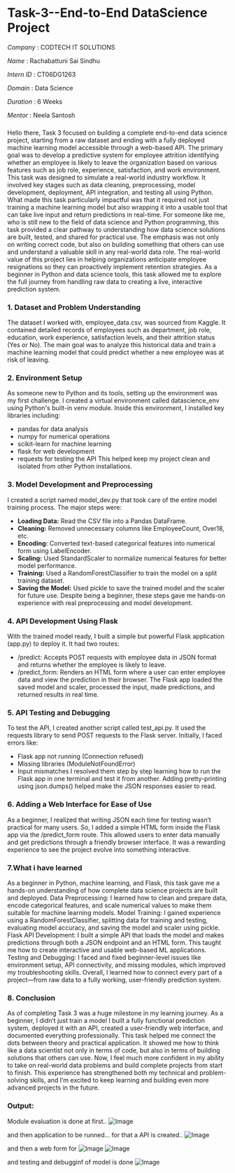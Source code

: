 # Task-3--End-to-End DataScience Project

*Company*   : CODTECH IT SOLUTIONS

*Name*      : Rachabattuni Sai Sindhu

*Intern ID* : CT06DG1263

*Domain*    : Data Science

*Duration*  : 6 Weeks

*Mentor*    : Neela Santosh

###
Hello there, Task 3 focused on building a complete end-to-end data science project, starting from a raw dataset and ending with a fully deployed machine learning model accessible through a web-based API. The primary goal was to develop a predictive system for employee attrition identifying whether an employee is likely to leave the organization based on various features such as job role, experience, satisfaction, and work environment.
This task was designed to simulate a real-world industry workflow. It involved key stages such as data cleaning, preprocessing, model development, deployment, API integration, and testing all using Python. What made this task particularly impactful was that it required not just training a machine learning model but also wrapping it into a usable tool that can take live input and return predictions in real-time.
For someone like me, who is still new to the field of data science and Python programming, this task provided a clear pathway to understanding how data science solutions are built, tested, and shared for practical use. The emphasis was not only on writing correct code, but also on building something that others can use and understand a valuable skill in any real-world data role.
The real-world value of this project lies in helping organizations anticipate employee resignations so they can proactively implement retention strategies. As a beginner in Python and data science tools, this task allowed me to explore the full journey from handling raw data to creating a live, interactive prediction system.

### 1. Dataset and Problem Understanding
The dataset I worked with, employee_data.csv, was sourced from Kaggle. It contained detailed records of employees such as department, job role, education, work experience, satisfaction levels, and their attrition status (Yes or No). The main goal was to analyze this historical data and train a machine learning model that could predict whether a new employee was at risk of leaving.

### 2. Environment Setup
As someone new to Python and its tools, setting up the environment was my first challenge. I created a virtual environment called datascience_env using Python's built-in venv module. Inside this environment, I installed key libraries including:
* pandas for data analysis
* numpy for numerical operations
* scikit-learn for machine learning
* flask for web development
* requests for testing the API
This helped keep my project clean and isolated from other Python installations.

### 3. Model Development and Preprocessing
I created a script named model_dev.py that took care of the entire model training process. The major steps were:
* **Loading Data:** Read the CSV file into a Pandas DataFrame.
* **Cleaning:** Removed unnecessary columns like EmployeeCount, Over18, etc.
* **Encoding:** Converted text-based categorical features into numerical form using LabelEncoder.
* **Scaling:** Used StandardScaler to normalize numerical features for better model performance.
* **Training:** Used a RandomForestClassifier to train the model on a split training dataset.
* **Saving the Model:** Used pickle to save the trained model and the scaler for future use.
Despite being a beginner, these steps gave me hands-on experience with real preprocessing and model development.

### 4. API Development Using Flask
With the trained model ready, I built a simple but powerful Flask application (app.py) to deploy it. It had two routes:
* /predict: Accepts POST requests with employee data in JSON format and returns whether the employee is likely to leave.
* /predict_form: Renders an HTML form where a user can enter employee data and view the prediction in their browser.
The Flask app loaded the saved model and scaler, processed the input, made predictions, and returned results in real time.

### 5. API Testing and Debugging
To test the API, I created another script called test_api.py. It used the requests library to send POST requests to the Flask server. Initially, I faced errors like:
* Flask app not running (Connection refused)
* Missing libraries (ModuleNotFoundError)
* Input mismatches
I resolved them step by step learning how to run the Flask app in one terminal and test it from another. Adding pretty-printing using json.dumps() helped make the JSON responses easier to read.

### 6. Adding a Web Interface for Ease of Use
As a beginner, I realized that writing JSON each time for testing wasn’t practical for many users. So, I added a simple HTML form inside the Flask app via the /predict_form route. This allowed users to enter data manually and get predictions through a friendly browser interface. It was a rewarding experience to see the project evolve into something interactive.

### 7.What i have learned
As a beginner in Python, machine learning, and Flask, this task gave me a hands-on understanding of how complete data science projects are built and deployed.
Data Preprocessing: I learned how to clean and prepare data, encode categorical features, and scale numerical values to make them suitable for machine learning models.
Model Training: I gained experience using a RandomForestClassifier, splitting data for training and testing, evaluating model accuracy, and saving the model and scaler using pickle.
Flask API Development: I built a simple API that loads the model and makes predictions through both a JSON endpoint and an HTML form. This taught me how to create interactive and usable web-based ML applications.
Testing and Debugging: I faced and fixed beginner-level issues like environment setup, API connectivity, and missing modules, which improved my troubleshooting skills.
Overall, I learned how to connect every part of a project—from raw data to a fully working, user-friendly prediction system.

### 8. Conclusion
As of completing Task 3 was a huge milestone in my learning journey. As a beginner, I didn’t just train a model I built a fully functional prediction system, deployed it with an API, created a user-friendly web interface, and documented everything professionally.
This task helped me connect the dots between theory and practical application. It showed me how to think like a data scientist not only in terms of code, but also in terms of building solutions that others can use. Now, I feel much more confident in my ability to take on real-world data problems and build complete projects from start to finish.
This experience has strengthened both my technical and problem-solving skills, and I’m excited to keep learning and building even more advanced projects in the future.


### Output:

Module evaluation is done at first..
![Image](https://github.com/user-attachments/assets/7bf55200-3f37-40cb-8432-ed9567ee97e7)

and then application to be runned...
for that a API is created..
![Image](https://github.com/user-attachments/assets/2f12e585-af50-4e1d-a57f-1524fbb145c7)

and then a web form for
![Image](https://github.com/user-attachments/assets/f0bbd573-be7f-4bd3-be10-0542b8ad829a)
![Image](https://github.com/user-attachments/assets/1a09f126-1604-41fc-8e49-9fc44fcbb095)

and testing and debugginf of model is done
![Image](https://github.com/user-attachments/assets/4706fd0f-8886-42d3-8302-4fa4e14015f9)
